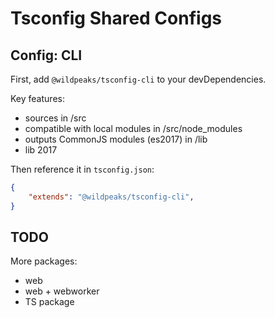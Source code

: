 # Tsconfig Shared Configs


## Config: CLI

First, add `@wildpeaks/tsconfig-cli` to your devDependencies.

Key features:
 - sources in /src
 - compatible with local modules in /src/node_modules
 - outputs CommonJS modules (es2017) in /lib
 - lib 2017

Then reference it in `tsconfig.json`:
````json
{
	"extends": "@wildpeaks/tsconfig-cli",
}
````

## TODO

More packages:
 - web
 - web + webworker
 - TS package

